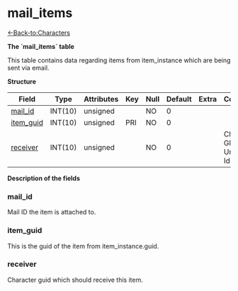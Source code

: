 # mail\_items

[<-Back-to:Characters](database-characters.md)

**The \`mail\_items\` table**

This table contains data regarding items from item\_instance which are being sent via email.

**Structure**

| Field          | Type    | Attributes | Key | Null | Default | Extra | Comment                            |
|----------------|---------|------------|-----|------|---------|-------|------------------------------------|
| [mail_id][1]   | INT(10) | unsigned   |     | NO   | 0       |       |                                    |
| [item_guid][2] | INT(10) | unsigned   | PRI | NO   | 0       |       |                                    |
| [receiver][3]  | INT(10) | unsigned   |     | NO   | 0       |       | Character Global Unique Identifier |

[1]: #mail_id
[2]: #item_guid
[3]: #receiver

**Description of the fields**

### mail\_id

Mail ID the item is attached to.

### item\_guid

This is the guid of the item from item\_instance.guid.

### receiver

Character guid which should receive this item.
